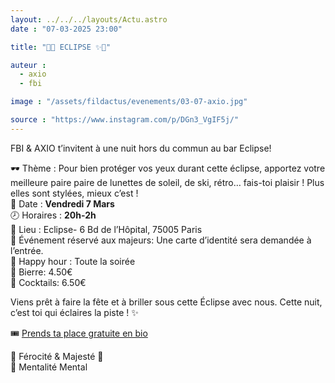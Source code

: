 ```yaml
---
layout: ../../../layouts/Actu.astro
date : "07-03-2025 23:00"

title: "🌙✨ ECLIPSE ✨🌙"

auteur :
  - axio
  - fbi

image : "/assets/fildactus/evenements/03-07-axio.jpg"

source : "https://www.instagram.com/p/DGn3_VgIF5j/"
---
```


FBI & AXIO t’invitent à une nuit hors du commun au bar Eclipse!

🕶️ Thème : Pour bien protéger vos yeux durant cette éclipse, apportez votre meilleure paire paire de lunettes de soleil, de ski, rétro… fais-toi plaisir ! Plus elles sont stylées, mieux c’est !  
📅 Date : __Vendredi 7 Mars__  
🕗 Horaires : __20h-2h__  
📍 Lieu : Eclipse- 6 Bd de l’Hôpital, 75005 Paris  
🔞 Événement réservé aux majeurs: Une carte d’identité sera demandée à l’entrée.  
🥂 Happy hour : Toute la soirée  
🍺 Bierre: 4.50€  
🍹 Cocktails: 6.50€

Viens prêt à faire la fête et à briller sous cette Éclipse avec nous. Cette nuit, c’est toi qui éclaires la piste ! ✨

🎟 [Prends ta place gratuite en bio](https://www.helloasso.com/associations/federation-des-bonnes-interactions-de-sorbonne-universite/evenements/eclipse)

🦈 Férocité & Majesté 🦌  
🦅 Mentalité Mental
